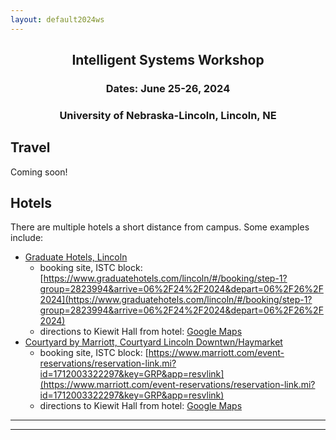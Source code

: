 ```yaml
---
layout: default2024ws
---
```


<h2 align="center">Intelligent Systems Workshop</h2>
<h3 align="center">Dates: June 25-26, 2024</h3>
<h3 align="center">University of Nebraska-Lincoln, Lincoln, NE</h3>

## Travel

Coming soon!

<!--
### Traveling to Boulder:
**From ?? Airport (recommended):** about ??-?? min drive from ??:
[]() (use to check North/South Security status, among other things; TSA Pre is usually located at one end or the other to speed things up - check before you go!)
* Uber/Lyft/Taxi: ~$??-?? from ?? to ??
* ?? Bus Line to ?? Bus Station: ~$??, leaves every hour both ways, tickets and passes can be purchased at station/DIA or online: []() 
* ?? Shuttle (must reserve in advance; can schedule door to door pickup/dropoff from ?? to ?? and vice versa): ~$?? one way: []()
* Rental car options also available at ??: ??: [??](??)

**Notes for those traveling on own by car:** there are ?? routes to get to ?? from ??: two involve a toll road (??); the other route (??) bypasses the toll route and is free, but takes ??-?? mins longer typically and tends to get more heavy traffic - the non-toll route can get delayed during weekday rush hour, so plan accordingly!

**From ??:** about 2 hour drive from ??: take ?? to ??

## Hotels
There are multiple hotels within ?? miles of ?? Campus. Some examples include:
* ?? on ??: [??](??)
* ?? on ??: [??](??)
* ?? on ??: [??](??)

Downtown ?? hotels (fancier but pricier, next to downtown ??):
* ??: [??](??)
* ??: [??](??)
-->

## Hotels
There are multiple hotels a short distance from campus. Some examples include:
* <a href="https://graduatehotels.com/lincoln/">Graduate Hotels, Lincoln</a>
    * booking site, ISTC block: [https://www.graduatehotels.com/lincoln/#/booking/step-1?group=2823994&arrive=06%2F24%2F2024&depart=06%2F26%2F2024](https://www.graduatehotels.com/lincoln/#/booking/step-1?group=2823994&arrive=06%2F24%2F2024&depart=06%2F26%2F2024)
    * directions to Kiewit Hall from hotel: <a href="https://www.google.com/maps/dir/Graduate+Lincoln,+North+9th+Street,+Lincoln,+NE/1700+Vine+St,+Lincoln,+NE+68508/@40.8201991,-96.7056867,16z/data=!3m1!4b1!4m14!4m13!1m5!1m1!1s0x8796bf1d2b908703:0xdd7903533302a9db!2m2!1d-96.7089724!2d40.8144831!1m5!1m1!1s0x8796bee618552995:0xf4fd779cd2b7aebe!2m2!1d-96.6963983!2d40.8212203!3e0?entry=ttu">Google Maps</a>
* <a href="https://www.marriott.com/en-us/hotels/lnkcy-courtyard-lincoln-downtown-haymarket/overview/">Courtyard by Marriott, Courtyard Lincoln Downtwn/Haymarket</a>
    * booking site, ISTC block: [https://www.marriott.com/event-reservations/reservation-link.mi?id=1712003322297&key=GRP&app=resvlink](https://www.marriott.com/event-reservations/reservation-link.mi?id=1712003322297&key=GRP&app=resvlink)
    * directions to Kiewit Hall from hotel: <a href="https://www.google.com/maps/dir/Courtyard+by+Marriott+Lincoln+Downtown%2FHaymarket,+R+Street,+Lincoln,+NE/1700+Vine+St,+Lincoln,+NE+68508/@40.8215332,-96.7066934,16.24z/data=!4m14!4m13!1m5!1m1!1s0x8796bf1c568f0cf1:0x1a2d0026b1248f91!2m2!1d-96.7096691!2d40.8173047!1m5!1m1!1s0x8796bee618552995:0xf4fd779cd2b7aebe!2m2!1d-96.6963983!2d40.8212203!3e0?entry=ttu">Google Maps</a>

* * *
* * *

<!-- --end-of-page-- -->
